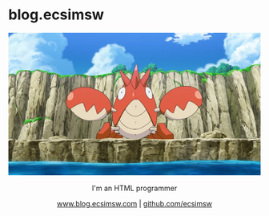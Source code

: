 # blog.ecsimsw
<p align="center">
  <a>
    <img src="https://github.com/ecsimsw/blog-template/blob/main/images/Ash_Corphish.jpg" alt="Logo" width="1000">
  </a>
  <p align="center">I'm an HTML programmer</p>
  <p align="center">
    <a href="https://ecsimsw.tistory.com/">www.blog.ecsimsw.com</a>
    |
    <a href="https://github.com/ecsimsw">github.com/ecsimsw</a>
  </p>
</p>



